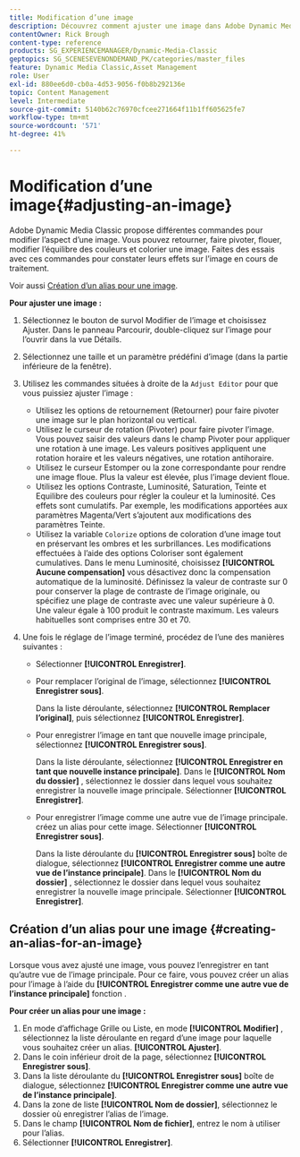 ```yaml
---
title: Modification d’une image
description: Découvrez comment ajuster une image dans Adobe Dynamic Media Classic.
contentOwner: Rick Brough
content-type: reference
products: SG_EXPERIENCEMANAGER/Dynamic-Media-Classic
geptopics: SG_SCENESEVENONDEMAND_PK/categories/master_files
feature: Dynamic Media Classic,Asset Management
role: User
exl-id: 880ee6d0-cb0a-4d53-9056-f0b8b292136e
topic: Content Management
level: Intermediate
source-git-commit: 5140b62c76970cfcee271664f11b1ff605625fe7
workflow-type: tm+mt
source-wordcount: '571'
ht-degree: 41%

---
```


# Modification d’une image{#adjusting-an-image}

Adobe Dynamic Media Classic propose différentes commandes pour modifier l’aspect d’une image. Vous pouvez retourner, faire pivoter, flouer, modifier l’équilibre des couleurs et colorier une image. Faites des essais avec ces commandes pour constater leurs effets sur l’image en cours de traitement.

Voir aussi [Création d’un alias pour une image](adjusting-image.md#creating_an_alias_for_an_image).

**Pour ajuster une image :**

1. Sélectionnez le bouton de survol Modifier de l’image et choisissez Ajuster. Dans le panneau Parcourir, double-cliquez sur l’image pour l’ouvrir dans la vue Détails.
1. Sélectionnez une taille et un paramètre prédéfini d’image (dans la partie inférieure de la fenêtre).
1. Utilisez les commandes situées à droite de la `Adjust Editor` pour que vous puissiez ajuster l’image :

   * Utilisez les options de retournement (Retourner) pour faire pivoter une image sur le plan horizontal ou vertical. 
   * Utilisez le curseur de rotation (Pivoter) pour faire pivoter l’image. Vous pouvez saisir des valeurs dans le champ Pivoter pour appliquer une rotation à une image. Les valeurs positives appliquent une rotation horaire et les valeurs négatives, une rotation antihoraire.
   * Utilisez le curseur Estomper ou la zone correspondante pour rendre une image floue. Plus la valeur est élevée, plus l’image devient floue.
   * Utilisez les options Contraste, Luminosité, Saturation, Teinte et Equilibre des couleurs pour régler la couleur et la luminosité. Ces effets sont cumulatifs. Par exemple, les modifications apportées aux paramètres Magenta/Vert s’ajoutent aux modifications des paramètres Teinte.
   * Utilisez la variable `Colorize` options de coloration d’une image tout en préservant les ombres et les surbrillances. Les modifications effectuées à l’aide des options Coloriser sont également cumulatives. Dans le menu Luminosité, choisissez **[!UICONTROL Aucune compensation]** vous désactivez donc la compensation automatique de la luminosité. Définissez la valeur de contraste sur 0 pour conserver la plage de contraste de l’image originale, ou spécifiez une plage de contraste avec une valeur supérieure à 0. Une valeur égale à 100 produit le contraste maximum. Les valeurs habituelles sont comprises entre 30 et 70.

1. Une fois le réglage de l’image terminé, procédez de l’une des manières suivantes :

   * Sélectionner **[!UICONTROL Enregistrer]**.

   * Pour remplacer l’original de l’image, sélectionnez **[!UICONTROL Enregistrer sous]**.

     Dans la liste déroulante, sélectionnez **[!UICONTROL Remplacer l’original]**, puis sélectionnez **[!UICONTROL Enregistrer]**.

   * Pour enregistrer l’image en tant que nouvelle image principale, sélectionnez **[!UICONTROL Enregistrer sous]**.

     Dans la liste déroulante, sélectionnez **[!UICONTROL Enregistrer en tant que nouvelle instance principale]**.
Dans le **[!UICONTROL Nom du dossier]** , sélectionnez le dossier dans lequel vous souhaitez enregistrer la nouvelle image principale.
Sélectionner **[!UICONTROL Enregistrer]**.

   * Pour enregistrer l’image comme une autre vue de l’image principale. créez un alias pour cette image. Sélectionner **[!UICONTROL Enregistrer sous]**.

     Dans la liste déroulante du **[!UICONTROL Enregistrer sous]** boîte de dialogue, sélectionnez **[!UICONTROL Enregistrer comme une autre vue de l’instance principale]**.
Dans le **[!UICONTROL Nom du dossier]** , sélectionnez le dossier dans lequel vous souhaitez enregistrer la nouvelle image principale.
Sélectionner **[!UICONTROL Enregistrer]**.

## Création d’un alias pour une image {#creating-an-alias-for-an-image}

Lorsque vous avez ajusté une image, vous pouvez l’enregistrer en tant qu’autre vue de l’image principale. Pour ce faire, vous pouvez créer un alias pour l’image à l’aide du **[!UICONTROL Enregistrer comme une autre vue de l’instance principale]** fonction .

**Pour créer un alias pour une image :**

1. En mode d’affichage Grille ou Liste, en mode **[!UICONTROL Modifier]** , sélectionnez la liste déroulante en regard d’une image pour laquelle vous souhaitez créer un alias. **[!UICONTROL Ajuster]**.
1. Dans le coin inférieur droit de la page, sélectionnez **[!UICONTROL Enregistrer sous]**.
1. Dans la liste déroulante du **[!UICONTROL Enregistrer sous]** boîte de dialogue, sélectionnez **[!UICONTROL Enregistrer comme une autre vue de l’instance principale]**.
1. Dans la zone de liste **[!UICONTROL Nom de dossier]**, sélectionnez le dossier où enregistrer l’alias de l’image.
1. Dans le champ **[!UICONTROL Nom de fichier]**, entrez le nom à utiliser pour l’alias.
1. Sélectionner **[!UICONTROL Enregistrer]**.
